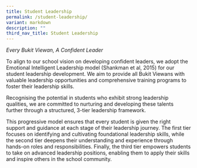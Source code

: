 ```yaml
---
title: Student Leadership
permalink: /student-leadership/
variant: markdown
description: ""
third_nav_title: Student Leadership
---
```

<p><em>Every Bukit Viewan, A Confident Leader</em>
</p>
<p>To align to our school vision on developing confident leaders, we adopt
the Emotional Intelligent Leadership&nbsp;model (Shankman et al, 2015)&nbsp;for
our student leadership development. We aim to provide all Bukit Viewans
with valuable leadership opportunities and comprehensive training programs
to foster their leadership skills.</p>
<p>Recognising the potential in students who exhibit strong leadership qualities,
we are committed to nurturing and developing these talents further through
a structured, 3-tier leadership framework.</p>
<p>This progressive model ensures that every student is given the right support
and guidance at each stage of their leadership journey. The first tier
focuses on identifying and cultivating foundational leadership skills,
while the second tier deepens their understanding and experience through
hands-on roles and responsibilities. Finally, the third tier empowers students
to take on advanced leadership positions, enabling them to apply their
skills and inspire others in the school community.</p>